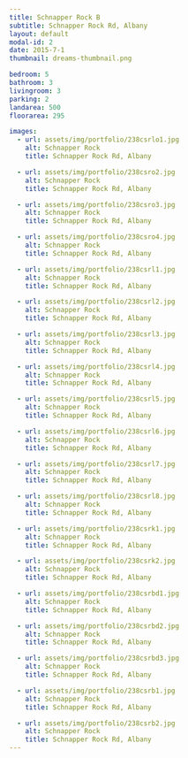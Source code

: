 ```yaml
---
title: Schnapper Rock B
subtitle: Schnapper Rock Rd, Albany
layout: default
modal-id: 2
date: 2015-7-1
thumbnail: dreams-thumbnail.png

bedroom: 5
bathroom: 3
livingroom: 3
parking: 2
landarea: 500
floorarea: 295

images:
  - url: assets/img/portfolio/238csrlo1.jpg
    alt: Schnapper Rock
    title: Schnapper Rock Rd, Albany

  - url: assets/img/portfolio/238csro2.jpg
    alt: Schnapper Rock
    title: Schnapper Rock Rd, Albany

  - url: assets/img/portfolio/238csro3.jpg
    alt: Schnapper Rock
    title: Schnapper Rock Rd, Albany

  - url: assets/img/portfolio/238csro4.jpg
    alt: Schnapper Rock
    title: Schnapper Rock Rd, Albany

  - url: assets/img/portfolio/238csrl1.jpg
    alt: Schnapper Rock
    title: Schnapper Rock Rd, Albany

  - url: assets/img/portfolio/238csrl2.jpg
    alt: Schnapper Rock
    title: Schnapper Rock Rd, Albany

  - url: assets/img/portfolio/238csrl3.jpg
    alt: Schnapper Rock
    title: Schnapper Rock Rd, Albany

  - url: assets/img/portfolio/238csrl4.jpg
    alt: Schnapper Rock
    title: Schnapper Rock Rd, Albany

  - url: assets/img/portfolio/238csrl5.jpg
    alt: Schnapper Rock
    title: Schnapper Rock Rd, Albany

  - url: assets/img/portfolio/238csrl6.jpg
    alt: Schnapper Rock
    title: Schnapper Rock Rd, Albany

  - url: assets/img/portfolio/238csrl7.jpg
    alt: Schnapper Rock
    title: Schnapper Rock Rd, Albany

  - url: assets/img/portfolio/238csrl8.jpg
    alt: Schnapper Rock
    title: Schnapper Rock Rd, Albany

  - url: assets/img/portfolio/238csrk1.jpg
    alt: Schnapper Rock
    title: Schnapper Rock Rd, Albany

  - url: assets/img/portfolio/238csrk2.jpg
    alt: Schnapper Rock
    title: Schnapper Rock Rd, Albany

  - url: assets/img/portfolio/238csrbd1.jpg
    alt: Schnapper Rock
    title: Schnapper Rock Rd, Albany

  - url: assets/img/portfolio/238csrbd2.jpg
    alt: Schnapper Rock
    title: Schnapper Rock Rd, Albany

  - url: assets/img/portfolio/238csrbd3.jpg
    alt: Schnapper Rock
    title: Schnapper Rock Rd, Albany

  - url: assets/img/portfolio/238csrb1.jpg
    alt: Schnapper Rock
    title: Schnapper Rock Rd, Albany

  - url: assets/img/portfolio/238csrb2.jpg
    alt: Schnapper Rock
    title: Schnapper Rock Rd, Albany   
---
```

